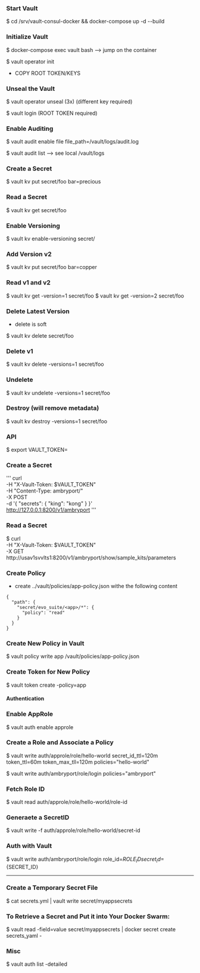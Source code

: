 ### Start Vault 

$ cd /srv/vault-consul-docker && docker-compose up -d --build

### Initialize Vault

$ docker-compose exec vault bash --> jump on the container 

$ vault operator init

- COPY ROOT TOKEN/KEYS

### Unseal the Vault

$ vault operator unseal (3x) (different key required)

$ vault login (ROOT TOKEN required)

### Enable Auditing 

$ vault audit enable file file_path=/vault/logs/audit.log

$ vault audit list --> see local /vault/logs

### Create a Secret

$ vault kv put secret/foo bar=precious

### Read a Secret

$ vault kv get secret/foo

### Enable Versioning 

$ vault kv enable-versioning secret/

### Add Version v2

$ vault kv put secret/foo bar=copper

### Read v1 and v2

$ vault kv get -version=1 secret/foo
$ vault kv get -version=2 secret/foo

### Delete Latest Version 

- delete is soft

$ vault kv delete secret/foo

### Delete v1

$ vault kv delete -versions=1 secret/foo

### Undelete

$ vault kv undelete -versions=1 secret/foo

### Destroy (will remove metadata)

$ vault kv destroy -versions=1 secret/foo

### API

$ export VAULT_TOKEN=<token>

### Create a Secret 

'''
curl \
    -H "X-Vault-Token: $VAULT_TOKEN" \
    -H "Content-Type: ambryport/" \
    -X POST \
    -d '{ "secrets": { "king": "kong" } }' \
    http://127.0.0.1:8200/v1/ambryport
'''

### Read a Secret 

$ curl \
    -H "X-Vault-Token: $VAULT_TOKEN" \
    -X GET \
    http://usav1svvlts1:8200/v1/ambryport/show/sample_kits/parameters


### Create Policy 

- create ../vault/policies/app-policy.json withe the following content

```
{
  "path": {
    "secret/evo_suite/<app>/*": {
      "policy": "read"
    }
  }
}
```
### Create New Policy in Vault 

$ vault policy write app /vault/policies/app-policy.json

### Create Token for New Policy

$ vault token create -policy=app

#### Authentication

### Enable AppRole

$ vault auth enable approle

### Create a Role and Associate a Policy

$ vault write auth/approle/role/hello-world  secret_id_ttl=120m  token_ttl=60m  token_max_tll=120m  policies="hello-world"


$ vault write auth/ambryport/role/login policies="ambryport"

### Fetch Role ID

$ vault read auth/approle/role/hello-world/role-id

### Generaete a SecretID

$ vault write -f auth/approle/role/hello-world/secret-id

### Auth with Vault

$ vault write auth/ambryport/role/login role_id=${ROLE_ID} secret_id=${SECRET_ID}


----

### Create a Temporary Secret File

$ cat secrets.yml | vault write secret/myappsecrets 

### To Retrieve a Secret and Put it into Your Docker Swarm:

$ vault read -field=value secret/myappsecrets | docker secret create secrets_yaml -


### Misc

$ vault auth list -detailed
